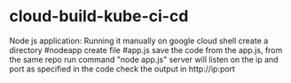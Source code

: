   
# cloud-build-kube-ci-cd
Node js application:
Running it manually on google cloud shell
create a directory #nodeapp
create file #app.js
save the code from the app.js, from the same repo
run command "node app.js"
server will listen on the ip and port as specified in the code
check the output in http://ip:port
